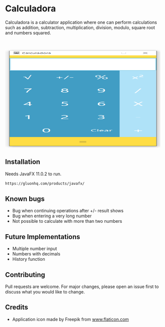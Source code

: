 # Calculadora

Calculadora is a calculator application where one can perform calculations such as addition, subtraction, multiplication, division, modulo, square root and numbers squared.

<!-- PROJECT LOGO -->
<br />
<p align="center">
  <a>
    <img src="src/style/sample.png" alt="Logo" width="600" height="320">
  </a>
</p>

## Installation

Needs JavaFX 11.0.2 to run.

```bash
https://gluonhq.com/products/javafx/
```
## Known bugs

* Bug when continuing operations after +/- result shows
* Bug when entering a very long number
* Not possible to calculate with more than two numbers

## Future Implementations

* Multiple number input
* Numbers with decimals
* History function

## Contributing
Pull requests are welcome. For major changes, please open an issue first to discuss what you would like to change.

## Credits
 * Application icon made by Freepik from www.flaticon.com
